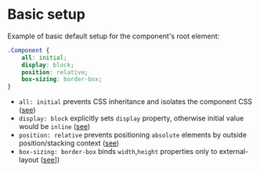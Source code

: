 # Basic setup

Example of basic default setup for the component's root element:

```css
.Component {
    all: initial;
    display: block;
    position: relative;
    box-sizing: border-box;
}
```

* `all: initial` prevents CSS inheritance and isolates the component CSS ([see](CSS-IMPLICITY.md#css-inheritance))
* `display: block` explicitly sets `display` property, otherwise initial value would be `inline` ([see](CSS-IMPLICITY.md#css-inheritance---solution))
* `position: relative` prevents positioning `absolute` elements by outside position/stacking context ([see](CSS-IMPLICITY.md#css-positioning))
* `box-sizing: border-box` binds `width`,`height` properties only to external-layout ([see](CSS-RESPONSIBILITY.md#box-sizing)])

